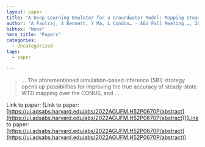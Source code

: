 ```yaml
---
layout: paper
title: "A Deep Learning Emulator for a Groundwater Model: Mapping Steady-State Water Table Depth"
author: "A Paulraj, A Bennett, Y Ma, L Condon… - AGU Fall Meeting …, 2022 - ui.adsabs.harvard.edu"
bibtex: "None"
hero_title: "Papers"
categories:
  - Uncategorized
tags:
  - paper

---
```

>… The aforementioned simulation-based inference (SBI) strategy opens up possibilities for improving the true accuracy of steady-state WTD mapping over the CONUS, and …

Link to paper: [Link to paper: [https://ui.adsabs.harvard.edu/abs/2022AGUFM.H52P0670P/abstract](https://ui.adsabs.harvard.edu/abs/2022AGUFM.H52P0670P/abstract)](Link to paper: [https://ui.adsabs.harvard.edu/abs/2022AGUFM.H52P0670P/abstract](https://ui.adsabs.harvard.edu/abs/2022AGUFM.H52P0670P/abstract))


